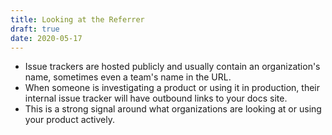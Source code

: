 ```yaml
---
title: Looking at the Referrer
draft: true
date: 2020-05-17
---
```


- Issue trackers are hosted publicly and usually contain an organization's name,
  sometimes even a team's name in the URL.
- When someone is investigating a product or using it in production, their
  internal issue tracker will have outbound links to your docs site.
- This is a strong signal around what organizations are looking at or using your
  product actively.

